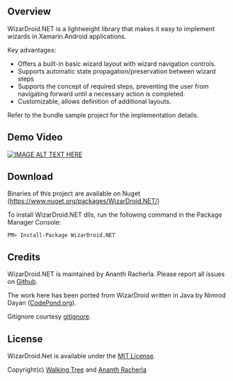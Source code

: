 Overview
--------

WizarDroid.NET is a lightweight library that makes it easy to implement wizards in Xamarin.Android applications.

Key advantages:

* Offers a built-in basic wizard layout with wizard navigation controls.
* Supports automatic state propagation/preservation between wizard steps
* Supports the concept of required steps, preventing the user from navigating forward until a necessary action is completed.
* Customizable, allows definition of additional layouts.

Refer to the bundle sample project for the implementation details.

Demo Video
----------
[![IMAGE ALT TEXT HERE](http://img.youtube.com/vi/GmEAbS43CGI/0.jpg)](https://www.youtube.com/embed/GmEAbS43CGI)

Download
----------
Binaries of this project are available on Nuget (https://www.nuget.org/packages/WizarDroid.NET/)

To install WizarDroid.NET dlls, run the following command in the Package Manager Console:

```
PM> Install-Package WizarDroid.NET
```

Credits
-------

WizarDroid.NET is maintained by Ananth Racherla. Please report all issues on [Github](https://github.com/walkingtree/WizarDroid.Net/issues).

The work here has been ported from  WizarDroid written in Java by Nimrod Dayan ([CodePond.org](http://www.codepond.org)).

Gitignore courtesy [gitignore](https://github.com/github/gitignore).

License
-------

WizarDroid.Net is available under the [MIT License](https://github.com/walkingtree/WizarDroid.Net/blob/master/license).

Copyright(c) [Walking Tree](http://walkingtree.in) and [Ananth Racherla](https://github.com/ananth-racherla)
